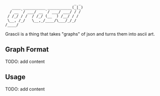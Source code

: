 ```
                               _ _ 
   ____ __________ ___________(_|_)
  / __ `/ ___/ __ `/ ___/ ___/ / / 
 / /_/ / /  / /_/ (__  ) /__/ / /  
 \__, /_/   \__,_/____/\___/_/_/   
/____/                             
```
Grascii is a thing that takes "graphs" of json and turns them into ascii art.


## Graph Format
TODO: add content


## Usage
TODO: add content
